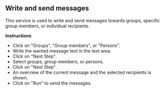 ## Write and send messages ##

This service is used to write and send messages towards groups, specific group members, or individual recipients.

**Instructions**

* Click on "Groups", "Group members", or "Persons".
* Write the wanted message text in the text area.
* Click on "Next Step".
* Select groups, group members, or persons.
* Click on "Next Step".
* An overview of the current message and the selected recipients is shown.
* Click on "Run" to send the messages.
